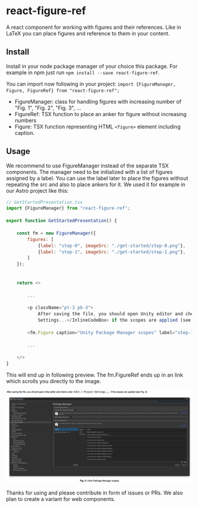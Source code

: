 # react-figure-ref
A react component for working with figures and their references. Like in LaTeX you can place figures and reference to them in your content.

## Install
Install in your node package manager of your choice this package. For example in npm just run `npm install --save react-figure-ref`.

You can import now following in your project: `import {FigureManager, Figure, FigureRef} from "react-figure-ref";`

- FigureManager: class for handling figures with increasing number of "Fig. 1", "Fig. 2", "Fig. 3", ...
- FigureRef: TSX function to place an anker for figure without increasing numbers
- Figure: TSX function representing HTML `<figure>` element including caption.

## Usage
We recommend to use FigureManager instead of the separate TSX components. The manager need to be initialized with a list of figures assigned by a label. You can use the label later to place the figures without repeating the src and also to place ankers for it. We used it for example in our Astro project like this:

```js
// GetStartedPresentation.tsx
import {FigureManager} from "react-figure-ref";

export function GetStartedPresentation() {

    const fm = new FigureManager({
        figures: [
            {label: "step-0", imageSrc: "./get-started/step-0.png"},
            {label: "step-1", imageSrc: "./get-started/step-1.png"},
        ]
    });

    
    return <>
    
        ...

        <p className="pt-3 pb-3">
            After saving the file, you should open Unity editor and check under <InlineCodeBox>Edit &gt; Project
            Settings...</InlineCodeBox> if the scopes are applied (see <fm.FigureRef label="step-1" />).</p>

        <fm.Figure caption="Unity Package Manager scopes" label="step-1" />
        
        ...
    
    </>
}
```
This will end up in following preview. The fm.FigureRef ends up in an link which scrolls you directly to the image.

![Useage demo](./example/demo.png)

Thanks for using and please contribute in form of issues or PRs. We also plan to create a variant for web components.